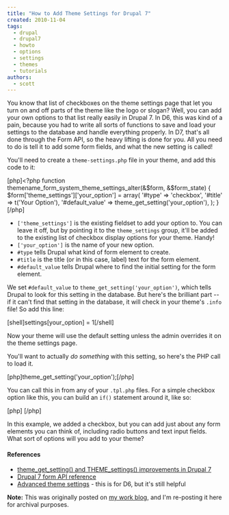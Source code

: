 ```yaml
---
title: "How to Add Theme Settings for Drupal 7"
created: 2010-11-04
tags: 
  - drupal
  - drupal7
  - howto
  - options
  - settings
  - themes
  - tutorials
authors: 
  - scott
---
```


You know that list of checkboxes on the theme settings page that let you turn on and off parts of the theme like the logo or slogan? Well, you can add your own options to that list really easily in Drupal 7. In D6, this was kind of a pain, because you had to write all sorts of functions to save and load your settings to the database and handle everything properly. In D7, that's all done through the Form API, so the heavy lifting is done for you. All you need to do is tell it to add some form fields, and what the new setting is called!

You'll need to create a `theme-settings.php` file in your theme, and add this code to it:

\[php\]<?php function themename\_form\_system\_theme\_settings\_alter(&$form, &$form\_state) { $form\['theme\_settings'\]\['your\_option'\] = array( '#type' => 'checkbox', '#title' => t('Your Option'), '#default\_value' => theme\_get\_setting('your\_option'), ); } \[/php\]

- `['theme_settings']` is the existing fieldset to add your option to. You can leave it off, but by pointing it to the `theme_settings` group, it'll be added to the existing list of checkbox display options for your theme. Handy!
- `['your_option']` is the name of your new option.
- `#type` tells Drupal what kind of form element to create.
- `#title` is the title (or in this case, label) text for the form element.
- `#default_value` tells Drupal where to find the initial setting for the form element.

We set `#default_value` to `theme_get_setting('your_option')`, which tells Drupal to look for this setting in the database. But here's the brilliant part -- if it can't find that setting in the database, it will check in your theme's `.info` file! So add this line:

\[shell\]settings\[your\_option\] = 1\[/shell\]

Now your theme will use the default setting unless the admin overrides it on the theme settings page.

You'll want to actually _do something_ with this setting, so here's the PHP call to load it.

\[php\]theme\_get\_setting('your\_option');\[/php\]

You can call this in from any of your `.tpl.php` files. For a simple checkbox option like this, you can build an `if()` statement around it, like so:

\[php\] <?php if (theme\_get\_setting('your\_option')): ?> <!-- Your code here! --> <?php endif; ?> \[/php\]

In this example, we added a checkbox, but you can add just about any form elements you can think of, including radio buttons and text input fields. What sort of options will you add to your theme?

#### References

- [theme\_get\_setting() and THEME\_settings() improvements in Drupal 7](http://drupal.org/update/theme/6/7#theme-settings)
- [Drupal 7 form API reference](http://api.drupal.org/api/drupal/developer--topics--forms_api_reference.html/7)
- [Advanced theme settings](http://drupal.org/node/177868) - this is for D6, but it's still helpful

**Note:** This was originally posted on [my work blog](http://metaltoad.com/blog/scott), and I'm re-posting it here for archival purposes.
